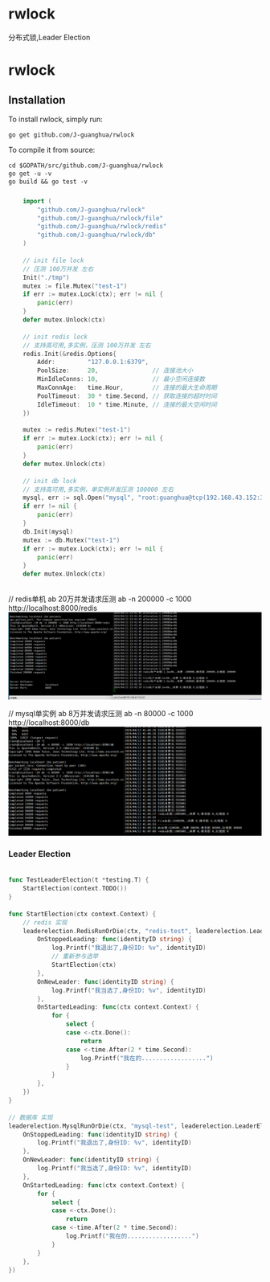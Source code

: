 # rwlock
分布式锁,Leader Election


# rwlock

## Installation

To install rwlock, simply run:

    go get github.com/J-guanghua/rwlock

To compile it from source:

    cd $GOPATH/src/github.com/J-guanghua/rwlock
    go get -u -v
    go build && go test -v
### 
```go
    import (
        "github.com/J-guanghua/rwlock"
        "github.com/J-guanghua/rwlock/file"
        "github.com/J-guanghua/rwlock/redis"
        "github.com/J-guanghua/rwlock/db"
    )

    // init file lock
	// 压测 100万并发 左右
    Init("./tmp")
    mutex := file.Mutex("test-1")
    if err := mutex.Lock(ctx); err != nil {
        panic(err)
    }
    defer mutex.Unlock(ctx)
	
    // init redis lock 
    // 支持高可用,多实例，压测 100万并发 左右 
    redis.Init(&redis.Options{
        Addr:         "127.0.0.1:6379",
        PoolSize:     20,               // 连接池大小
        MinIdleConns: 10,               // 最小空闲连接数
        MaxConnAge:   time.Hour,        // 连接的最大生命周期
        PoolTimeout:  30 * time.Second, // 获取连接的超时时间
        IdleTimeout:  10 * time.Minute, // 连接的最大空闲时间
    })
    
    mutex := redis.Mutex("test-1")
    if err := mutex.Lock(ctx); err != nil {
        panic(err)
    }
    defer mutex.Unlock(ctx)
	
    // init db lock
	// 支持高可用,多实例，单实例并发压测 100000 左右
    mysql, err := sql.Open("mysql", "root:guanghua@tcp(192.168.43.152:3306)/sys?parseTime=true")
    if err != nil {
        panic(err)
    }
    db.Init(mysql)
    mutex := db.Mutex("test-1")
    if err := mutex.Lock(ctx); err != nil {
        panic(err)
    }
    defer mutex.Unlock(ctx)
        
```
// redis单机 ab 20万并发请求压测
ab -n 200000 -c 1000 http://localhost:8000/redis
![Image text](redis_img.png)

// mysql单实例 ab 8万并发请求压测
ab -n 80000 -c 1000 http://localhost:8000/db
![Image text](mysql_img.png)
### Leader Election
```go

func TestLeaderElection(t *testing.T) {
    StartElection(context.TODO())
}

func StartElection(ctx context.Context) {
	// redis 实现
	leaderelection.RedisRunOrDie(ctx, "redis-test", leaderelection.LeaderElectionConfig{
        OnStoppedLeading: func(identityID string) {
            log.Printf("我退出了,身份ID: %v", identityID)
			// 重新参与选举
            StartElection(ctx)
        },
        OnNewLeader: func(identityID string) {
            log.Printf("我当选了,身份ID: %v", identityID)
        },
        OnStartedLeading: func(ctx context.Context) {
            for {
                select {
                case <-ctx.Done():
                    return
                case <-time.After(2 * time.Second):
                    log.Printf("我在的..................")
                }
            }
        },
    })
}	

// 数据库 实现
leaderelection.MysqlRunOrDie(ctx, "mysql-test", leaderelection.LeaderElectionConfig{
    OnStoppedLeading: func(identityID string) {
        log.Printf("我退出了,身份ID: %v", identityID)
    },
    OnNewLeader: func(identityID string) {
        log.Printf("我当选了,身份ID: %v", identityID)
    },
    OnStartedLeading: func(ctx context.Context) {
        for {
            select {
            case <-ctx.Done():
                return
            case <-time.After(2 * time.Second):
                log.Printf("我在的..................")
            }
        }
    },
})

```

